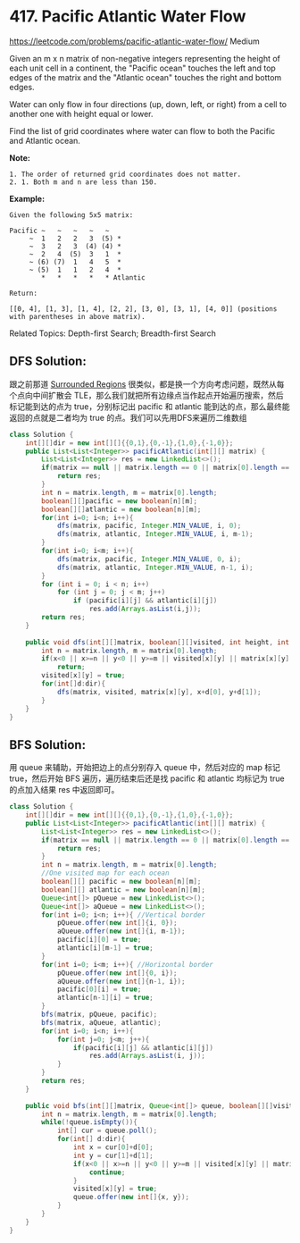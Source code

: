 # 417. Pacific Atlantic Water Flow
<https://leetcode.com/problems/pacific-atlantic-water-flow/>
Medium

Given an m x n matrix of non-negative integers representing the height of each unit cell in a continent, the "Pacific ocean" touches the left and top edges of the matrix and the "Atlantic ocean" touches the right and bottom edges.

Water can only flow in four directions (up, down, left, or right) from a cell to another one with height equal or lower.

Find the list of grid coordinates where water can flow to both the Pacific and Atlantic ocean.

**Note:**

    1. The order of returned grid coordinates does not matter.
    2. 1. Both m and n are less than 150.
 

**Example:**

    Given the following 5x5 matrix:

    Pacific ~   ~   ~   ~   ~ 
         ~  1   2   2   3  (5) *
         ~  3   2   3  (4) (4) *
         ~  2   4  (5)  3   1  *
         ~ (6) (7)  1   4   5  *
         ~ (5)  1   1   2   4  *
            *   *   *   *   * Atlantic

    Return:

    [[0, 4], [1, 3], [1, 4], [2, 2], [3, 0], [3, 1], [4, 0]] (positions with parentheses in above matrix).

Related Topics: Depth-first Search; Breadth-first Search

## DFS Solution: 

跟之前那道 [Surrounded Regions](https://leetcode.com/problems/surrounded-regions/) 很类似，都是换一个方向考虑问题，既然从每个点向中间扩散会 TLE，那么我们就把所有边缘点当作起点开始遍历搜索，然后标记能到达的点为 true，分别标记出 pacific 和 atlantic 能到达的点，那么最终能返回的点就是二者均为 true 的点。我们可以先用DFS来遍历二维数组

```java
class Solution {
    int[][]dir = new int[][]{{0,1},{0,-1},{1,0},{-1,0}};
    public List<List<Integer>> pacificAtlantic(int[][] matrix) {
        List<List<Integer>> res = new LinkedList<>();
        if(matrix == null || matrix.length == 0 || matrix[0].length == 0){
            return res;
        }
        int n = matrix.length, m = matrix[0].length;
        boolean[][]pacific = new boolean[n][m];
        boolean[][]atlantic = new boolean[n][m];
        for(int i=0; i<n; i++){
            dfs(matrix, pacific, Integer.MIN_VALUE, i, 0);
            dfs(matrix, atlantic, Integer.MIN_VALUE, i, m-1);
        }
        for(int i=0; i<m; i++){
            dfs(matrix, pacific, Integer.MIN_VALUE, 0, i);
            dfs(matrix, atlantic, Integer.MIN_VALUE, n-1, i);
        }
        for (int i = 0; i < n; i++) 
            for (int j = 0; j < m; j++) 
                if (pacific[i][j] && atlantic[i][j]) 
                    res.add(Arrays.asList(i,j));
        return res;
    }
    
    public void dfs(int[][]matrix, boolean[][]visited, int height, int x, int y){
        int n = matrix.length, m = matrix[0].length;
        if(x<0 || x>=n || y<0 || y>=m || visited[x][y] || matrix[x][y] < height)
            return;
        visited[x][y] = true;
        for(int[]d:dir){
            dfs(matrix, visited, matrix[x][y], x+d[0], y+d[1]);
        }
    }
}
```

## BFS Solution: 

用 queue 来辅助，开始把边上的点分别存入 queue 中，然后对应的 map 标记 true，然后开始 BFS 遍历，遍历结束后还是找 pacific 和 atlantic 均标记为 true 的点加入结果 res 中返回即可。

```java
class Solution {
    int[][]dir = new int[][]{{0,1},{0,-1},{1,0},{-1,0}};
    public List<List<Integer>> pacificAtlantic(int[][] matrix) {
        List<List<Integer>> res = new LinkedList<>();
        if(matrix == null || matrix.length == 0 || matrix[0].length == 0){
            return res;
        }
        int n = matrix.length, m = matrix[0].length;
        //One visited map for each ocean
        boolean[][] pacific = new boolean[n][m];
        boolean[][] atlantic = new boolean[n][m];
        Queue<int[]> pQueue = new LinkedList<>();
        Queue<int[]> aQueue = new LinkedList<>();
        for(int i=0; i<n; i++){ //Vertical border
            pQueue.offer(new int[]{i, 0});
            aQueue.offer(new int[]{i, m-1});
            pacific[i][0] = true;
            atlantic[i][m-1] = true;
        }
        for(int i=0; i<m; i++){ //Horizontal border
            pQueue.offer(new int[]{0, i});
            aQueue.offer(new int[]{n-1, i});
            pacific[0][i] = true;
            atlantic[n-1][i] = true;
        }
        bfs(matrix, pQueue, pacific);
        bfs(matrix, aQueue, atlantic);
        for(int i=0; i<n; i++){
            for(int j=0; j<m; j++){
                if(pacific[i][j] && atlantic[i][j])
                    res.add(Arrays.asList(i, j));
            }
        }
        return res;
    }
    
    public void bfs(int[][]matrix, Queue<int[]> queue, boolean[][]visited){
        int n = matrix.length, m = matrix[0].length;
        while(!queue.isEmpty()){
            int[] cur = queue.poll();
            for(int[] d:dir){
                int x = cur[0]+d[0];
                int y = cur[1]+d[1];
                if(x<0 || x>=n || y<0 || y>=m || visited[x][y] || matrix[x][y] < matrix[cur[0]][cur[1]]){
                    continue;
                }
                visited[x][y] = true;
                queue.offer(new int[]{x, y});
            } 
        }
    }
}
```